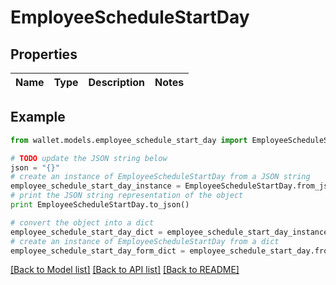 # EmployeeScheduleStartDay


## Properties

Name | Type | Description | Notes
------------ | ------------- | ------------- | -------------

## Example

```python
from wallet.models.employee_schedule_start_day import EmployeeScheduleStartDay

# TODO update the JSON string below
json = "{}"
# create an instance of EmployeeScheduleStartDay from a JSON string
employee_schedule_start_day_instance = EmployeeScheduleStartDay.from_json(json)
# print the JSON string representation of the object
print EmployeeScheduleStartDay.to_json()

# convert the object into a dict
employee_schedule_start_day_dict = employee_schedule_start_day_instance.to_dict()
# create an instance of EmployeeScheduleStartDay from a dict
employee_schedule_start_day_form_dict = employee_schedule_start_day.from_dict(employee_schedule_start_day_dict)
```
[[Back to Model list]](../README.md#documentation-for-models) [[Back to API list]](../README.md#documentation-for-api-endpoints) [[Back to README]](../README.md)


